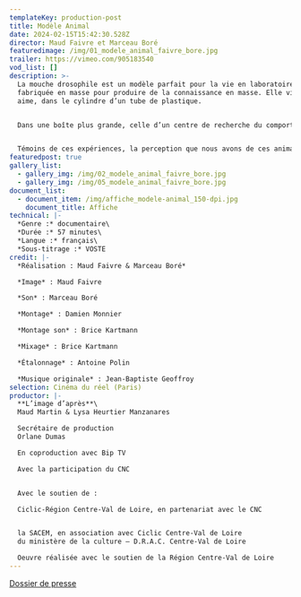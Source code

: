 ```yaml
---
templateKey: production-post
title: Modèle Animal
date: 2024-02-15T15:42:30.528Z
director: Maud Faivre et Marceau Boré
featuredimage: /img/01_modele_animal_faivre_bore.jpg
trailer: https://vimeo.com/905183540
vod_list: []
description: >-
  La mouche drosophile est un modèle parfait pour la vie en laboratoire,
  fabriquée en masse pour produire de la connaissance en masse. Elle vit, meurt,
  aime, dans le cylindre d’un tube de plastique.


  Dans une boîte plus grande, celle d’un centre de recherche du comportement animal, des humains produisent des expériences étonnantes avec ces insectes.


  Témoins de ces expériences, la perception que nous avons de ces animaux familiers est petit à petit transformée.
featuredpost: true
gallery_list:
  - gallery_img: /img/02_modele_animal_faivre_bore.jpg
  - gallery_img: /img/05_modele_animal_faivre_bore.jpg
document_list:
  - document_item: /img/affiche_modele-animal_150-dpi.jpg
    document_title: Affiche
technical: |-
  *Genre :* documentaire\
  *Durée :* 57 minutes\
  *Langue :* français\
  *Sous-titrage :* VOSTE
credit: |-
  *Réalisation : Maud Faivre & Marceau Boré*

  *Image* : Maud Faivre

  *Son* : Marceau Boré

  *Montage* : Damien Monnier

  *Montage son* : Brice Kartmann

  *Mixage* : Brice Kartmann

  *Étalonnage* : Antoine Polin

  *Musique originale* : Jean-Baptiste Geoffroy
selection: Cinéma du réel (Paris)
productor: |-
  **L’image d’après**\
  Maud Martin & Lysa Heurtier Manzanares

  Secrétaire de production
  Orlane Dumas

  En coproduction avec Bip TV

  Avec la participation du CNC


  Avec le soutien de :

  Ciclic-Région Centre-Val de Loire, en partenariat avec le CNC


  la SACEM, en association avec Ciclic Centre-Val de Loire
  du ministère de la culture – D.R.A.C. Centre-Val de Loire

  Oeuvre réalisée avec le soutien de la Région Centre-Val de Loire
---
```

[Dossier de presse](https://gofile.me/5ieuy/9aOXl7ejc)
